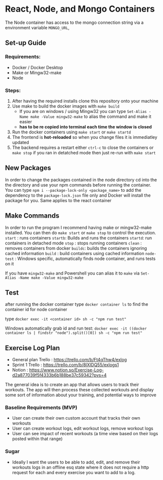 # React, Node, and Mongo Containers
The Node container has access to the mongo connection string via a environment variable `MONGO_URL`, 

## Set-up Guide
### Requirements:
 - Docker / Docker Desktop
 - Make or Mingw32-make
 - Node

### Steps:
1. After having the required installs clone this repository onto your machine
2. Use make to build the docker images with `make build`
   * If you are on windows / using Mingw32 you can type `Set-Alias -Name make -Value mingw32-make` to alias the command and make it easier
   * **has to be re copied into terminal each time the window is closed**
3. Run the docker containers using `make start` or `make startd`
4. The frontend is **hot-reloaded** so when you change files it is immediatley updated
5. The backend requires a restart either `ctrl-c` to close the containers or `make stop` if you ran in detatched mode then just re-run with `make start`


## New Packages
In order to change the packages contained in the node directory cd into the the directory and use your npm commands before running the container.
You can type `npm i --package-lock-only <package_name>` to add the dependency to the `package-lock.json` file only and Docker will install the package for you. Same applies to the react container


## Make Commands
In order to run the program I recommend having make or mingw32-make installed. You can then do `make start` or `make stop` to control the execution. 
`start` : runs containers
`startb`: Builds and runs the containers
`startd`: run containers in detached mode
`stop`  : stops running containers
`clean` : removes containers from docker
`buildc`: builds the containers ignoring cached information
`build` : build containers using cached information
`node-test` : Windows specific, automatically finds node container, and runs tests on it

If you have `mingw32-make` and Powershell you can alias it to `make` via `Set-Alias -Name make -Value mingw32-make`

## Test
after running the docker container type `docker container ls` to find the container id for node container

type `docker exec -it <container id> sh -c "npm run test"`

Windows automatically grab id and run test: `docker exec -it ((docker container ls | findstr "node").split()[0]) sh -c "npm run test"`



## Exercise Log Plan
* General plan Trello : https://trello.com/b/Ft4qThw4/exlog
* Sprint 1 Trello : https://trello.com/b/8lXIDQ55/exlogs1
* Notion : https://www.notion.so/Exercise-Log-d2a877039f5f4333b6b188be37c59342?pvs=4

The general idea is to create an app that allows users to track their workouts. The app will then  process these collected workouts and display some sort of information about your training, and potential ways to improve

### Baseline Requirements (MVP)
* User can create their own custom account that tracks their own workouts
* User can create workout logs, edit workout logs, remove workout logs
* User can see impact of recent workouts (a time view based on their logs posted within that range)

### Sugar
* Ideally I want the users to be able to add, edit, and remove their workouts logs in an offline esq state where it does not require a http request for each and every exercise you want to add to a log. 
